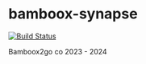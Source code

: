 # bamboox-synapse

[![Build Status](https://dev.azure.com/bamboox2go/Bamboox/_apis/build/status%2Fbamboox2go.bamboox-synapse%20(1)?branchName=main)](https://dev.azure.com/bamboox2go/Bamboox/_build/latest?definitionId=9&branchName=main)

Bamboox2go co 2023 - 2024